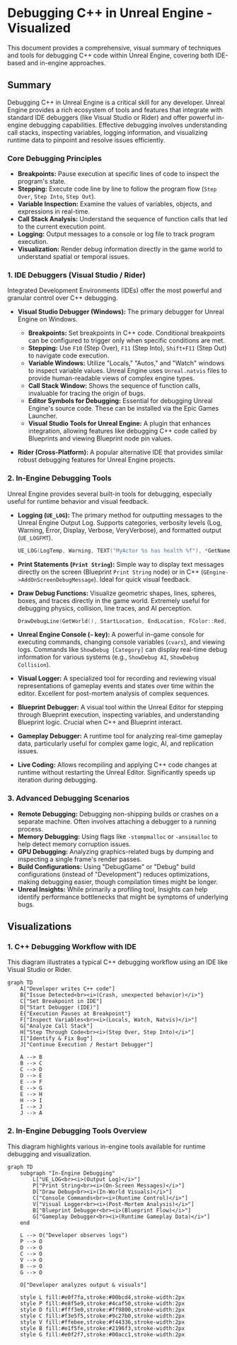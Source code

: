 # Debugging C++ in Unreal Engine - Visualized

This document provides a comprehensive, visual summary of techniques and tools for debugging C++ code within Unreal Engine, covering both IDE-based and in-engine approaches.

## Summary

Debugging C++ in Unreal Engine is a critical skill for any developer. Unreal Engine provides a rich ecosystem of tools and features that integrate with standard IDE debuggers (like Visual Studio or Rider) and offer powerful in-engine debugging capabilities. Effective debugging involves understanding call stacks, inspecting variables, logging information, and visualizing runtime data to pinpoint and resolve issues efficiently.

### Core Debugging Principles

*   **Breakpoints:** Pause execution at specific lines of code to inspect the program's state.
*   **Stepping:** Execute code line by line to follow the program flow (`Step Over`, `Step Into`, `Step Out`).
*   **Variable Inspection:** Examine the values of variables, objects, and expressions in real-time.
*   **Call Stack Analysis:** Understand the sequence of function calls that led to the current execution point.
*   **Logging:** Output messages to a console or log file to track program execution.
*   **Visualization:** Render debug information directly in the game world to understand spatial or temporal issues.

### 1. IDE Debuggers (Visual Studio / Rider)

Integrated Development Environments (IDEs) offer the most powerful and granular control over C++ debugging.

*   **Visual Studio Debugger (Windows):** The primary debugger for Unreal Engine on Windows.
    *   **Breakpoints:** Set breakpoints in C++ code. Conditional breakpoints can be configured to trigger only when specific conditions are met.
    *   **Stepping:** Use `F10` (Step Over), `F11` (Step Into), `Shift+F11` (Step Out) to navigate code execution.
    *   **Variable Windows:** Utilize "Locals," "Autos," and "Watch" windows to inspect variable values. Unreal Engine uses `Unreal.natvis` files to provide human-readable views of complex engine types.
    *   **Call Stack Window:** Shows the sequence of function calls, invaluable for tracing the origin of bugs.
    *   **Editor Symbols for Debugging:** Essential for debugging Unreal Engine's source code. These can be installed via the Epic Games Launcher.
    *   **Visual Studio Tools for Unreal Engine:** A plugin that enhances integration, allowing features like debugging C++ code called by Blueprints and viewing Blueprint node pin values.

*   **Rider (Cross-Platform):** A popular alternative IDE that provides similar robust debugging features for Unreal Engine projects.

### 2. In-Engine Debugging Tools

Unreal Engine provides several built-in tools for debugging, especially useful for runtime behavior and visual feedback.

*   **Logging (`UE_LOG`):** The primary method for outputting messages to the Unreal Engine Output Log. Supports categories, verbosity levels (Log, Warning, Error, Display, Verbose, VeryVerbose), and formatted output (`UE_LOGFMT`).
    ```cpp
    UE_LOG(LogTemp, Warning, TEXT("MyActor %s has health %f"), *GetName(), Health);
    ```

*   **Print Statements (`Print String`):** Simple way to display text messages directly on the screen (Blueprint `Print String` node) or in C++ (`GEngine->AddOnScreenDebugMessage`). Ideal for quick visual feedback.

*   **Draw Debug Functions:** Visualize geometric shapes, lines, spheres, boxes, and traces directly in the game world. Extremely useful for debugging physics, collision, line traces, and AI perception.
    ```cpp
    DrawDebugLine(GetWorld(), StartLocation, EndLocation, FColor::Red, false, 5.f, 0, 5.f);
    ```

*   **Unreal Engine Console (`~` key):** A powerful in-game console for executing commands, changing console variables (`cvars`), and viewing logs. Commands like `ShowDebug [Category]` can display real-time debug information for various systems (e.g., `ShowDebug AI`, `ShowDebug Collision`).

*   **Visual Logger:** A specialized tool for recording and reviewing visual representations of gameplay events and states over time within the editor. Excellent for post-mortem analysis of complex sequences.

*   **Blueprint Debugger:** A visual tool within the Unreal Editor for stepping through Blueprint execution, inspecting variables, and understanding Blueprint logic. Crucial when C++ and Blueprint interact.

*   **Gameplay Debugger:** A runtime tool for analyzing real-time gameplay data, particularly useful for complex game logic, AI, and replication issues.

*   **Live Coding:** Allows recompiling and applying C++ code changes at runtime without restarting the Unreal Editor. Significantly speeds up iteration during debugging.

### 3. Advanced Debugging Scenarios

*   **Remote Debugging:** Debugging non-shipping builds or crashes on a separate machine. Often involves attaching a debugger to a running process.
*   **Memory Debugging:** Using flags like `-stompmalloc` or `-ansimalloc` to help detect memory corruption issues.
*   **GPU Debugging:** Analyzing graphics-related bugs by dumping and inspecting a single frame's render passes.
*   **Build Configurations:** Using "DebugGame" or "Debug" build configurations (instead of "Development") reduces optimizations, making debugging easier, though compilation times might be longer.
*   **Unreal Insights:** While primarily a profiling tool, Insights can help identify performance bottlenecks that might be symptoms of underlying bugs.

## Visualizations

### 1. C++ Debugging Workflow with IDE

This diagram illustrates a typical C++ debugging workflow using an IDE like Visual Studio or Rider.

```mermaid
graph TD
    A["Developer writes C++ code"]
    B{"Issue Detected<br><i>(Crash, unexpected behavior)</i>"}
    C["Set Breakpoint in IDE"]
    D["Start Debugger (IDE)"]
    E{"Execution Pauses at Breakpoint"}
    F["Inspect Variables<br><i>(Locals, Watch, Natvis)</i>"]
    G["Analyze Call Stack"]
    H["Step Through Code<br><i>(Step Over, Step Into)</i>"]
    I["Identify & Fix Bug"]
    J["Continue Execution / Restart Debugger"]

    A --> B
    B --> C
    C --> D
    D --> E
    E --> F
    E --> G
    E --> H
    H --> I
    I --> J
    J --> A
```

### 2. In-Engine Debugging Tools Overview

This diagram highlights various in-engine tools available for runtime debugging and visualization.

```mermaid
graph TD
    subgraph "In-Engine Debugging"
        L["UE_LOG<br><i>(Output Log)</i>"]
        P["Print String<br><i>(On-Screen Messages)</i>"]
        D["Draw Debug<br><i>(In-World Visuals)</i>"]
        C["Console Commands<br><i>(Runtime Control)</i>"]
        V["Visual Logger<br><i>(Post-Mortem Analysis)</i>"]
        B["Blueprint Debugger<br><i>(Blueprint Flow)</i>"]
        G["Gameplay Debugger<br><i>(Runtime Gameplay Data)</i>"]
    end

    L --> O("Developer observes logs")
    P --> O
    D --> O
    C --> O
    V --> O
    B --> O
    G --> O

    O["Developer analyzes output & visuals"]

    style L fill:#e0f7fa,stroke:#00bcd4,stroke-width:2px
    style P fill:#e8f5e9,stroke:#4caf50,stroke-width:2px
    style D fill:#fff3e0,stroke:#ff9800,stroke-width:2px
    style C fill:#f3e5f5,stroke:#9c27b0,stroke-width:2px
    style V fill:#ffebee,stroke:#f44336,stroke-width:2px
    style B fill:#e1f5fe,stroke:#2196f3,stroke-width:2px
    style G fill:#e0f2f7,stroke:#00acc1,stroke-width:2px
```